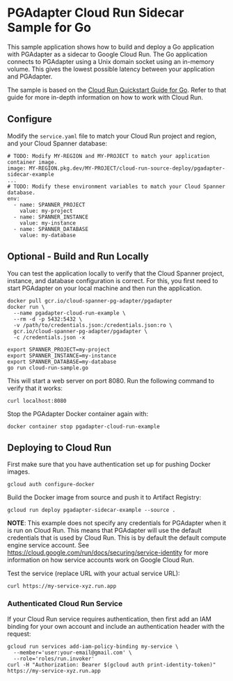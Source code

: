 # PGAdapter Cloud Run Sidecar Sample for Go

This sample application shows how to build and deploy a Go application with PGAdapter as a sidecar
to Google Cloud Run. The Go application connects to PGAdapter using a Unix domain socket using an
in-memory volume. This gives the lowest possible latency between your application and PGAdapter.

The sample is based on the [Cloud Run Quickstart Guide for Go](https://cloud.google.com/run/docs/quickstarts/build-and-deploy/deploy-go-service).
Refer to that guide for more in-depth information on how to work with Cloud Run.

## Configure

Modify the `service.yaml` file to match your Cloud Run project and region, and your Cloud Spanner database:

```shell
# TODO: Modify MY-REGION and MY-PROJECT to match your application container image.
image: MY-REGION.pkg.dev/MY-PROJECT/cloud-run-source-deploy/pgadapter-sidecar-example
...
# TODO: Modify these environment variables to match your Cloud Spanner database.
env:
  - name: SPANNER_PROJECT
    value: my-project
  - name: SPANNER_INSTANCE
    value: my-instance
  - name: SPANNER_DATABASE
    value: my-database
```

## Optional - Build and Run Locally

You can test the application locally to verify that the Cloud Spanner project, instance, and database
configuration is correct. For this, you first need to start PGAdapter on your local machine and then
run the application.

```shell
docker pull gcr.io/cloud-spanner-pg-adapter/pgadapter
docker run \
  --name pgadapter-cloud-run-example \
  --rm -d -p 5432:5432 \
  -v /path/to/credentials.json:/credentials.json:ro \
  gcr.io/cloud-spanner-pg-adapter/pgadapter \
  -c /credentials.json -x
  
export SPANNER_PROJECT=my-project
export SPANNER_INSTANCE=my-instance
export SPANNER_DATABASE=my-database
go run cloud-run-sample.go
```

This will start a web server on port 8080. Run the following command to verify that it works:

```shell
curl localhost:8080
```

Stop the PGAdapter Docker container again with:

```shell
docker container stop pgadapter-cloud-run-example
```

## Deploying to Cloud Run

First make sure that you have authentication set up for pushing Docker images.

```shell
gcloud auth configure-docker
```

Build the Docker image from source and push it to Artifact Registry:

```shell
gcloud run deploy pgadapter-sidecar-example --source .
```

__NOTE__: This example does not specify any credentials for PGAdapter when it is run on Cloud Run. This means that
PGAdapter will use the default credentials that is used by Cloud Run. This is by default the default compute engine
service account. See https://cloud.google.com/run/docs/securing/service-identity for more information on how service
accounts work on Google Cloud Run.

Test the service (replace URL with your actual service URL):

```shell
curl https://my-service-xyz.run.app
```

### Authenticated Cloud Run Service

If your Cloud Run service requires authentication, then first add an IAM binding for your own account and include
an authentication header with the request:

```shell
gcloud run services add-iam-policy-binding my-service \
  --member='user:your-email@gmail.com' \
  --role='roles/run.invoker'
curl -H "Authorization: Bearer $(gcloud auth print-identity-token)" https://my-service-xyz.run.app
```
